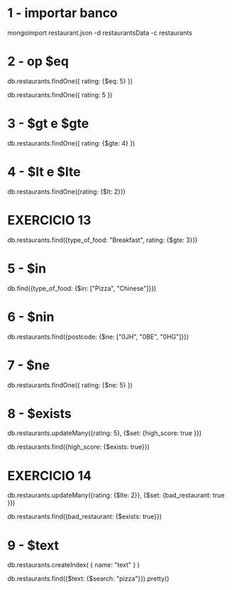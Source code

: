 # 1 - importar banco

mongoimport restaurant.json -d restaurantsData -c restaurants

# 2 - op $eq

db.restaurants.findOne({ rating: {$eq: 5} })

db.restaurants.findOne({ rating: 5 })

# 3 - $gt e $gte

db.restaurants.findOne({ rating: {$gte: 4} })

# 4 - $lt e $lte

db.restaurants.findOne({rating: {$lt: 2}})

# EXERCICIO 13

db.restaurants.find({type_of_food: "Breakfast", rating: {$gte: 3}})

# 5 - $in

 db.find({type_of_food: {$in: ["Pizza", "Chinese"]}})

# 6 - $nin

db.restaurants.find({postcode: {$ne: ["0JH", "0BE", "0HG"]}})

# 7 - $ne

db.restaurants.findOne({ rating: {$ne: 5} })

# 8 - $exists

db.restaurants.updateMany({rating: 5}, {$set: {high_score: true }})

db.restaurants.find({high_score: {$exists: true}})

# EXERCICIO 14

db.restaurants.updateMany({rating: {$lte: 2}}, {$set: {bad_restaurant: true }})

db.restaurants.find({bad_restaurant: {$exists: true}})

# 9 - $text

db.restaurants.createIndex( { name: "text" } )

db.restaurants.find({$text: {$search: "pizza"}}).pretty()